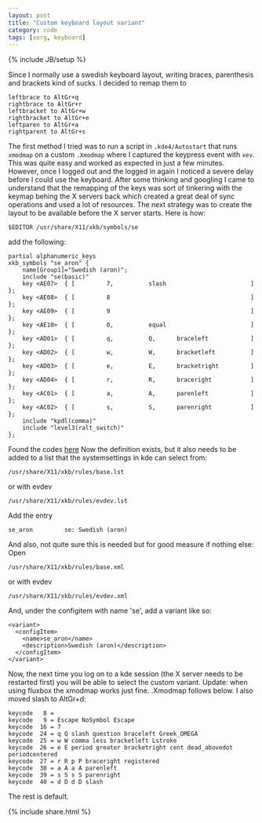 ```yaml
---
layout: post
title: "Custom keyboard layout variant"
category: code
tags: [xorg, keyboard]
---
```

{% include JB/setup %}

Since I normally use a swedish keyboard layout, writing braces,
parenthesis and brackets kind of sucks. I decided to remap them to

    leftbrace to AltGr+q  
    rightbrace to AltGr+r  
    leftbracket to AltGr+w  
    rightbracket to AltGr+e  
    leftparen to AltGr+a  
    rightparent to AltGr+s  


The first method I tried was to run a script in ``.kde4/Autostart`` that
runs ``xmodmap`` on a custom ``.Xmodmap`` where I captured the keypress
event with ``xev``. This was quite easy and worked as expected in just a
few minutes. However, once I logged out and the logged in again I
noticed a severe delay before I could use the keyboard. After some
thinking and googling I came to understand that the remapping of the
keys was sort of tinkering with the keymap behing the X servers back
which created a great deal of sync operations and used a lot of
resources.  The next strategy was to create the layout to be available
before the X server starts. Here is how:

``$EDITOR /usr/share/X11/xkb/symbols/se``

add the following:


    partial alphanumeric_keys
    xkb_symbols "se_aron" {
        name[Group1]="Swedish (aron)";
        include "se(basic)"
        key <AE07>  { [         7,          slash                        ]  };
        key <AE08>  { [         8                                        ]  };
        key <AE09>  { [         9                                        ]  };
        key <AE10>  { [         0,          equal                        ]  };
        key <AD01>  { [         q,          Q,      braceleft            ]  };
        key <AD02>  { [         w,          W,      bracketleft          ]  };
        key <AD03>  { [         e,          E,      bracketright         ]  };
        key <AD04>  { [         r,          R,      braceright           ]  };
        key <AC01>  { [         a,          A,      parenleft            ]  };
        key <AC02>  { [         s,          S,      parenright           ]  };
        include "kpdl(comma)"
        include "level3(ralt_switch)"
    };


Found the codes <a
href="http://hack.org/mc/images/hhkb-names.png">here</a> Now the
definition exists, but it also needs to be added to a list that the
systemsettings in kde can select from:

    /usr/share/X11/xkb/rules/base.lst

or with evdev

    /usr/share/X11/xkb/rules/evdev.lst

Add the entry

    se_aron         se: Swedish (aron)

And also, not quite sure this is needed but for good measure if nothing else:
Open

    /usr/share/X11/xkb/rules/base.xml

or with evdev

    /usr/share/X11/xkb/rules/evdev.xml

And, under the configitem with name 'se', add a variant like so:

    <variant>
      <configItem>
        <name>se_aron</name>
        <description>Swedish (aron)</description>
      </configItem>
    </variant>

Now, the next time you log on to a kde session (the X server needs to
be restarted first) you will be able to select the custom variant.
Update: when using fluxbox the xmodmap works just fine. .Xmodmap
follows below. I also moved slash to AltGr+d:

    keycode   8 =
    keycode   9 = Escape NoSymbol Escape
    keycode  16 = 7
    keycode  24 = q Q slash question braceleft Greek_OMEGA
    keycode  25 = w W comma less bracketleft Lstroke
    keycode  26 = e E period greater bracketright cent dead_abovedot periodcentered
    keycode  27 = r R p P braceright registered
    keycode  38 = a A a A parenleft
    keycode  39 = s S s S parenright
    keycode  40 = d D d D slash


The rest is default. 

{% include share.html %}
